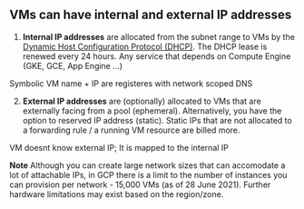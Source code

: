 ## VMs can have internal and external IP addresses

1. **Internal IP addresses** are allocated from the subnet range to VMs by the [Dynamic Host Configuration Protocol (DHCP)](https://www.efficientip.com/glossary/dhcp-lease/#:~:text=A%20DHCP%20lease%20is%20a%20temporary%20assignment%20of,the%20network%20is%20only%20%E2%80%9Crenting%E2%80%9D%20its%20IP%20address.). The DHCP lease is renewed every 24 hours. Any service that depends on Compute Engine (GKE, GCE, App Engine ...)

  Symbolic VM name + IP are registeres with network scoped DNS

2. **External IP addresses** are (optionally) allocated to VMs that are externally facing from a pool (ephemeral). Alternatively, you have the option to reserved IP address (static). Static IPs that are not allocated to a forwarding rule / a running VM resource are billed more.

  VM doesnt know external IP; It is mapped to the internal IP

  **Note** Although you can create large network sizes that can accomodate a lot of attachable IPs, in GCP there is a limit to the number of instances you can provision per network - 15,000 VMs (as of 28 June 2021). Further hardware limitations may exist based on the region/zone. 

